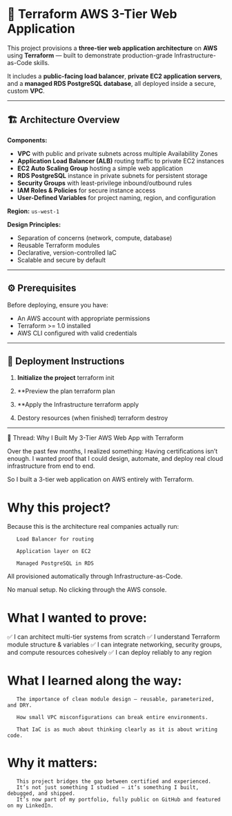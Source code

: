 # 🚀 Terraform AWS 3-Tier Web Application

This project provisions a **three-tier web application architecture** on **AWS** using **Terraform** — built to demonstrate production-grade Infrastructure-as-Code skills.

It includes a **public-facing load balancer**, **private EC2 application servers**, and a **managed RDS PostgreSQL database**, all deployed inside a secure, custom **VPC**.

---

## 🏗️ Architecture Overview

**Components:**
- **VPC** with public and private subnets across multiple Availability Zones
- **Application Load Balancer (ALB)** routing traffic to private EC2 instances
- **EC2 Auto Scaling Group** hosting a simple web application
- **RDS PostgreSQL** instance in private subnets for persistent storage
- **Security Groups** with least-privilege inbound/outbound rules
- **IAM Roles & Policies** for secure instance access
- **User-Defined Variables** for project naming, region, and configuration

**Region:** `us-west-1`

**Design Principles:**
- Separation of concerns (network, compute, database)
- Reusable Terraform modules
- Declarative, version-controlled IaC
- Scalable and secure by default

---

## ⚙️ Prerequisites

Before deploying, ensure you have:
- An AWS account with appropriate permissions  
- Terraform >= 1.0 installed  
- AWS CLI configured with valid credentials  

---

## 🚀 Deployment Instructions

1. **Initialize the project**
       terraform init
   
2. **Preview the plan
       terraform plan
   
3. **Apply the Infrastructure
       terraform apply
   
4. Destory resources (when finished)
       terraform destroy

   
-----------------------------------------------------------------------------------------------------------

🚀 Thread: Why I Built My 3-Tier AWS Web App with Terraform

Over the past few months, I realized something:
       Having certifications isn’t enough.
       I wanted proof that I could design, automate, and deploy real cloud infrastructure from end to end.

So I built a 3-tier web application on AWS entirely with Terraform.

# Why this project?

Because this is the architecture real companies actually run:

       Load Balancer for routing

       Application layer on EC2

       Managed PostgreSQL in RDS
       
All provisioned automatically through Infrastructure-as-Code.

No manual setup. No clicking through the AWS console.

# What I wanted to prove:
✅ I can architect multi-tier systems from scratch
✅ I understand Terraform module structure & variables
✅ I can integrate networking, security groups, and compute resources cohesively
✅ I can deploy reliably to any region

# What I learned along the way:

       The importance of clean module design — reusable, parameterized, and DRY.

       How small VPC misconfigurations can break entire environments.

       That IaC is as much about thinking clearly as it is about writing code.

# Why it matters:
       This project bridges the gap between certified and experienced.
       It’s not just something I studied — it’s something I built, debugged, and shipped.
       It’s now part of my portfolio, fully public on GitHub and featured on my LinkedIn.
